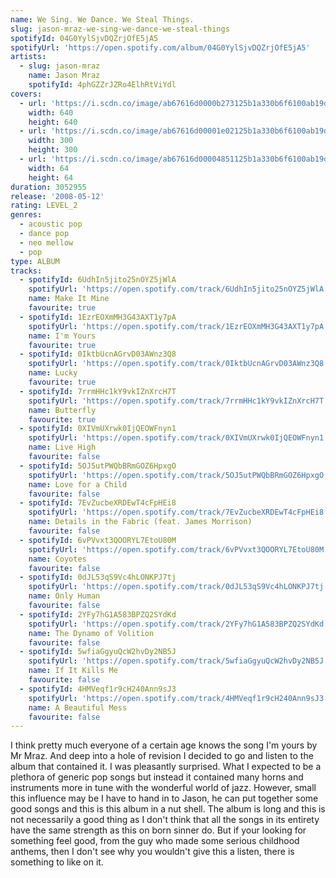```yaml
---
name: We Sing. We Dance. We Steal Things.
slug: jason-mraz-we-sing-we-dance-we-steal-things
spotifyId: 04G0YylSjvDQZrjOfE5jA5
spotifyUrl: 'https://open.spotify.com/album/04G0YylSjvDQZrjOfE5jA5'
artists:
  - slug: jason-mraz
    name: Jason Mraz
    spotifyId: 4phGZZrJZRo4ElhRtViYdl
covers:
  - url: 'https://i.scdn.co/image/ab67616d0000b273125b1a330b6f6100ab19dbed'
    width: 640
    height: 640
  - url: 'https://i.scdn.co/image/ab67616d00001e02125b1a330b6f6100ab19dbed'
    width: 300
    height: 300
  - url: 'https://i.scdn.co/image/ab67616d00004851125b1a330b6f6100ab19dbed'
    width: 64
    height: 64
duration: 3052955
release: '2008-05-12'
rating: LEVEL_2
genres:
  - acoustic pop
  - dance pop
  - neo mellow
  - pop
type: ALBUM
tracks:
  - spotifyId: 6UdhIn5jito25nOYZ5jWlA
    spotifyUrl: 'https://open.spotify.com/track/6UdhIn5jito25nOYZ5jWlA'
    name: Make It Mine
    favourite: true
  - spotifyId: 1EzrEOXmMH3G43AXT1y7pA
    spotifyUrl: 'https://open.spotify.com/track/1EzrEOXmMH3G43AXT1y7pA'
    name: I'm Yours
    favourite: true
  - spotifyId: 0IktbUcnAGrvD03AWnz3Q8
    spotifyUrl: 'https://open.spotify.com/track/0IktbUcnAGrvD03AWnz3Q8'
    name: Lucky
    favourite: true
  - spotifyId: 7rrmHHc1kY9vkIZnXrcH7T
    spotifyUrl: 'https://open.spotify.com/track/7rrmHHc1kY9vkIZnXrcH7T'
    name: Butterfly
    favourite: true
  - spotifyId: 0XIVmUXrwk0IjQEOWFnyn1
    spotifyUrl: 'https://open.spotify.com/track/0XIVmUXrwk0IjQEOWFnyn1'
    name: Live High
    favourite: false
  - spotifyId: 5OJ5utPWQbBRmGOZ6HpxgO
    spotifyUrl: 'https://open.spotify.com/track/5OJ5utPWQbBRmGOZ6HpxgO'
    name: Love for a Child
    favourite: false
  - spotifyId: 7EvZucbeXRDEwT4cFpHEi8
    spotifyUrl: 'https://open.spotify.com/track/7EvZucbeXRDEwT4cFpHEi8'
    name: Details in the Fabric (feat. James Morrison)
    favourite: false
  - spotifyId: 6vPVvxt3QOORYL7EtoU80M
    spotifyUrl: 'https://open.spotify.com/track/6vPVvxt3QOORYL7EtoU80M'
    name: Coyotes
    favourite: false
  - spotifyId: 0dJL53qS9Vc4hLONKPJ7tj
    spotifyUrl: 'https://open.spotify.com/track/0dJL53qS9Vc4hLONKPJ7tj'
    name: Only Human
    favourite: false
  - spotifyId: 2YFy7hG1A583BPZQ2SYdKd
    spotifyUrl: 'https://open.spotify.com/track/2YFy7hG1A583BPZQ2SYdKd'
    name: The Dynamo of Volition
    favourite: false
  - spotifyId: 5wfiaGgyuQcW2hvDy2NB5J
    spotifyUrl: 'https://open.spotify.com/track/5wfiaGgyuQcW2hvDy2NB5J'
    name: If It Kills Me
    favourite: false
  - spotifyId: 4HMVeqf1r9cH240Ann9sJ3
    spotifyUrl: 'https://open.spotify.com/track/4HMVeqf1r9cH240Ann9sJ3'
    name: A Beautiful Mess
    favourite: false
---
```


I think pretty much everyone of a certain age knows the song I'm yours by Mr Mraz. And deep
into a hole of revision I decided to go and listen to the album that contained it. I was
pleasantly surprised. What I expected to be a plethora of generic pop songs but instead it
contained many horns and instruments more in tune with the wonderful world of jazz. However,
small this influence may be I have to hand in to Jason, he can put together some good songs
and this is this album in a nut shell. The album is long and this is not necessarily a good
thing as I don't think that all the songs in its entirety have the same strength as this on
born sinner do. But if your looking for something feel good, from the guy who made some
serious childhood anthems, then I don't see why you wouldn't give this a listen, there is
something to like on it.

